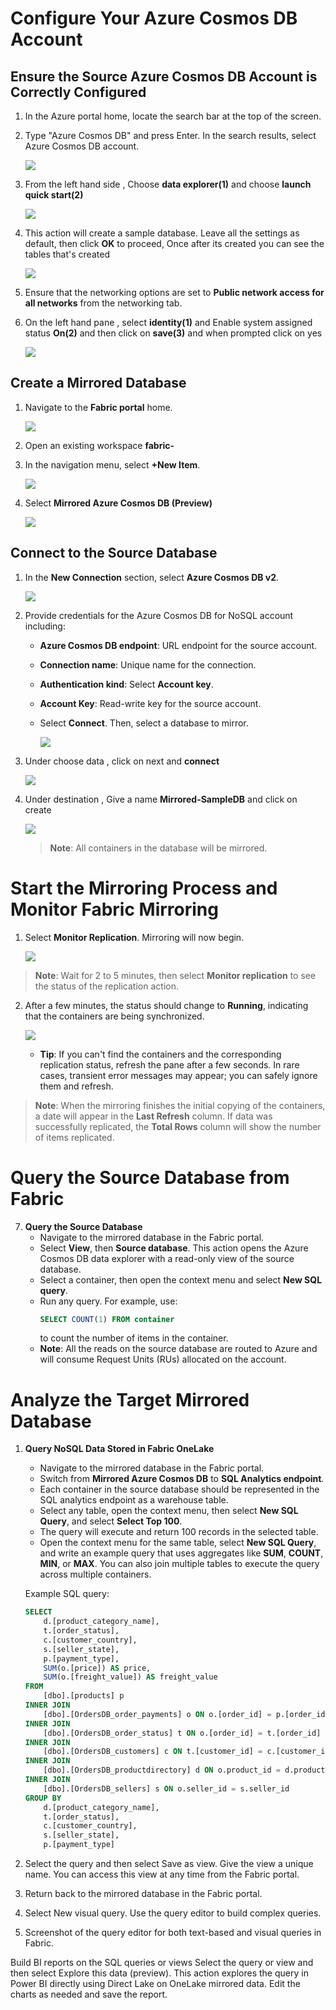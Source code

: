 # Configure Your Azure Cosmos DB Account

## Ensure the Source Azure Cosmos DB Account is Correctly Configured

1. In the Azure portal home, locate the search bar at the top of the screen. 

2. Type "Azure Cosmos DB" and press Enter. In the search results, select Azure Cosmos DB account.

     ![](../media/Lab-02/azure-cosmosdb.png)

3. From the left hand side , Choose **data explorer(1)** and choose **launch quick start(2)**

      ![](../media/Lab-02/launch-quick.png)

4. This action will create a sample database. Leave all the settings as default, then click **OK** to proceed, Once after its created you can see the tables that's created

    ![](../media/Lab-02/create-1.png)

5. Ensure that the networking options are set to **Public network access for all networks** from the networking tab.

6. On the left hand pane , select **identity(1)** and Enable system assigned status **On(2)** and then click on **save(3)** and when prompted click on yes

   ![](../media/Lab-02/democosmos.png)
   
## Create a Mirrored Database

1. Navigate to the **Fabric portal** home.

    ![](../media/Lab-01/image10.png)

2. Open an existing workspace **fabric-<inject key="DeploymentID" enableCopy="false"/>**

3. In the navigation menu, select **+New Item**.

   ![](../media/Lab-01/fabric-new.png)

4. Select **Mirrored Azure Cosmos DB (Preview)**

    ![](../media/Lab-02/mirrored-1.png)

## Connect to the Source Database

1. In the **New Connection** section, select **Azure Cosmos DB v2**.

   ![](../media/Lab-02/select-cosmos.png)

2. Provide credentials for the Azure Cosmos DB for NoSQL account including:

     - **Azure Cosmos DB endpoint**: URL endpoint for the source account.
     - **Connection name**: Unique name for the connection.
     - **Authentication kind**: Select **Account key**.
     - **Account Key**: Read-write key for the source account.
     - Select **Connect**. Then, select a database to mirror.

        ![](../media/Lab-02/cosmos-db.png)

3. Under choose data , click on next and **connect**

    ![](../media/Lab-02/sample-container.png)
  
4. Under destination , Give a name **Mirrored-SampleDB** and click on create 

     ![](../media/Lab-02/mirrored-db-1.png)

   >**Note**: All containers in the database will be mirrored.

# Start the Mirroring Process and Monitor Fabric Mirroring

1. Select **Monitor Replication**. Mirroring will now begin.

   ![](../media/Lab-02/monitor-replication.png)

>**Note**: Wait for 2 to 5 minutes, then select **Monitor replication** to see the status of the replication action.

2. After a few minutes, the status should change to **Running**, indicating that the containers are being synchronized.

    ![](../media/Lab-02/mirrored-db.png)


   - **Tip**: If you can't find the containers and the corresponding replication status, refresh the pane after a few seconds. In rare cases, transient error messages may appear; you can safely ignore them and refresh.

>**Note**: When the mirroring finishes the initial copying of the containers, a date will appear in the **Last Refresh** column. If data was successfully replicated, the **Total Rows** column will show the number of items replicated.


# Query the Source Database from Fabric

7. **Query the Source Database**
   - Navigate to the mirrored database in the Fabric portal.
   - Select **View**, then **Source database**. This action opens the Azure Cosmos DB data explorer with a read-only view of the source database.
   - Select a container, then open the context menu and select **New SQL query**.
   - Run any query. For example, use:
     ```sql
     SELECT COUNT(1) FROM container
     ```
     to count the number of items in the container.
   - **Note**: All the reads on the source database are routed to Azure and will consume Request Units (RUs) allocated on the account.

# Analyze the Target Mirrored Database

1. **Query NoSQL Data Stored in Fabric OneLake**
   - Navigate to the mirrored database in the Fabric portal.
   - Switch from **Mirrored Azure Cosmos DB** to **SQL Analytics endpoint**.
   - Each container in the source database should be represented in the SQL analytics endpoint as a warehouse table.
   - Select any table, open the context menu, then select **New SQL Query**, and select **Select Top 100**.
   - The query will execute and return 100 records in the selected table.
   - Open the context menu for the same table, select **New SQL Query**, and write an example query that uses aggregates like **SUM**, **COUNT**, **MIN**, or **MAX**. You can also join multiple tables to execute the query across multiple containers.
   
   Example SQL query:
   ```sql
   SELECT
       d.[product_category_name],
       t.[order_status],
       c.[customer_country],
       s.[seller_state],
       p.[payment_type],
       SUM(o.[price]) AS price,
       SUM(o.[freight_value]) AS freight_value
   FROM
       [dbo].[products] p
   INNER JOIN
       [dbo].[OrdersDB_order_payments] o ON o.[order_id] = p.[order_id]
   INNER JOIN
       [dbo].[OrdersDB_order_status] t ON o.[order_id] = t.[order_id]
   INNER JOIN
       [dbo].[OrdersDB_customers] c ON t.[customer_id] = c.[customer_id]
   INNER JOIN
       [dbo].[OrdersDB_productdirectory] d ON o.product_id = d.product_id
   INNER JOIN
       [dbo].[OrdersDB_sellers] s ON o.seller_id = s.seller_id
   GROUP BY
       d.[product_category_name],
       t.[order_status],
       c.[customer_country],
       s.[seller_state],
       p.[payment_type]
   ```

1. Select the query and then select Save as view. Give the view a unique name. You can access this view at any time from the Fabric portal.

1. Return back to the mirrored database in the Fabric portal.

1. Select New visual query. Use the query editor to build complex queries.

1. Screenshot of the query editor for both text-based and visual queries in Fabric.


Build BI reports on the SQL queries or views
Select the query or view and then select Explore this data (preview). This action explores the query in Power BI directly using Direct Lake on OneLake mirrored data.
Edit the charts as needed and save the report.
